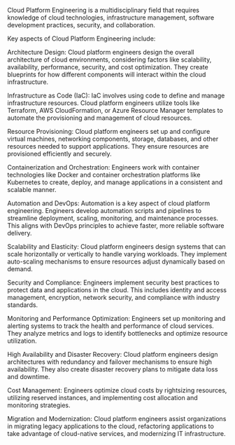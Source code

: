 Cloud Platform Engineering is a multidisciplinary field that requires knowledge of cloud technologies, infrastructure management, software development practices, security, and collaboration. 

Key aspects of Cloud Platform Engineering include:

Architecture Design: Cloud platform engineers design the overall architecture of cloud environments, considering factors like scalability, availability, performance, security, and cost optimization. They create blueprints for how different components will interact within the cloud infrastructure.

Infrastructure as Code (IaC): IaC involves using code to define and manage infrastructure resources. Cloud platform engineers utilize tools like Terraform, AWS CloudFormation, or Azure Resource Manager templates to automate the provisioning and management of cloud resources.

Resource Provisioning: Cloud platform engineers set up and configure virtual machines, networking components, storage, databases, and other resources needed to support applications. They ensure resources are provisioned efficiently and securely.

Containerization and Orchestration: Engineers work with container technologies like Docker and container orchestration platforms like Kubernetes to create, deploy, and manage applications in a consistent and scalable manner.

Automation and DevOps: Automation is a key aspect of cloud platform engineering. Engineers develop automation scripts and pipelines to streamline deployment, scaling, monitoring, and maintenance processes. This aligns with DevOps principles to achieve faster, more reliable software delivery.

Scalability and Elasticity: Cloud platform engineers design systems that can scale horizontally or vertically to handle varying workloads. They implement auto-scaling mechanisms to ensure resources adjust dynamically based on demand.

Security and Compliance: Engineers implement security best practices to protect data and applications in the cloud. This includes identity and access management, encryption, network security, and compliance with industry standards.

Monitoring and Performance Optimization: Engineers set up monitoring and alerting systems to track the health and performance of cloud services. They analyze metrics and logs to identify bottlenecks and optimize resource utilization.

High Availability and Disaster Recovery: Cloud platform engineers design architectures with redundancy and failover mechanisms to ensure high availability. They also create disaster recovery plans to mitigate data loss and downtime.

Cost Management: Engineers optimize cloud costs by rightsizing resources, utilizing reserved instances, and implementing cost allocation and monitoring strategies.

Migration and Modernization: Cloud platform engineers assist organizations in migrating legacy applications to the cloud, refactoring applications to take advantage of cloud-native services, and modernizing IT infrastructure.